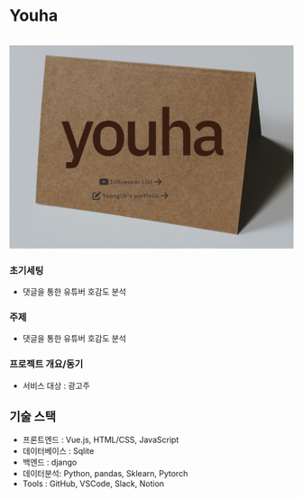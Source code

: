 # Youha

<p align="center">
  <br>
  <img src="./static/img/youha2.jpg">
  <br>
</p>

### 초기세팅

  - 댓글을 통한 유튜버 호감도 분석
 
### 주제

  - 댓글을 통한 유튜버 호감도 분석
  
### 프로젝트 개요/동기

  - 서비스 대상 : 광고주  

</p>


## 기술 스택

  - 프론트엔드 : Vue.js, HTML/CSS, JavaScript
  - 데이터베이스 : Sqlite
  - 백엔드 : django
  - 데이터분석: Python, pandas, Sklearn, Pytorch
  - Tools : GitHub, VSCode, Slack, Notion

<br>

